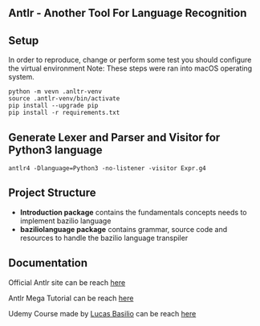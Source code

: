 ## Antlr - Another Tool For Language Recognition


## Setup
In order to reproduce, change or perform some test you should configure the virtual environment
Note: These steps were ran into macOS operating system.
```
python -m vevn .anltr-venv
source .antlr-venv/bin/activate
pip install --upgrade pip
pip install -r requirements.txt
```
## Generate Lexer and Parser and Visitor for Python3 language
```
antlr4 -Dlanguage=Python3 -no-listener -visitor Expr.g4
```

## Project Structure

- **Introduction package** contains the fundamentals concepts needs to implement bazilio language
- **baziliolanguage package** contains grammar, source code and resources to handle the bazilio language transpiler


## Documentation

Official Antlr site can be reach [here](https://www.antlr.org/)

Antlr Mega Tutorial can be reach [here](https://tomassetti.me/antlr-mega-tutorial/)

Udemy Course made by [Lucas Basilio](https://www.udemy.com/user/lucas-estevao-bazilio/) can be reach [here](https://www.udemy.com/course/antlr-programming-masterclass-with-python/)

